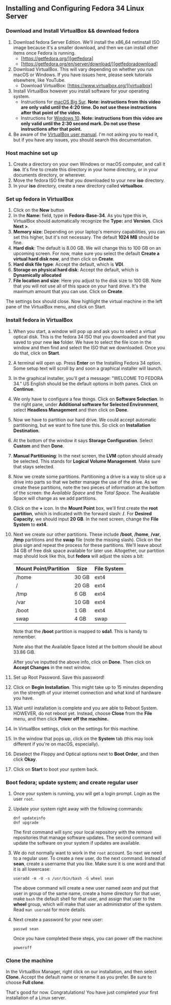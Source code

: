 ## Installing and Configuring Fedora 34 Linux Server

### Download and Install VirtualBox && download fedora

1. Download fedora Server Edition. We'll install the x86_64 netinstall ISO image because it's a smaller download, and then we can install other items once Fedora is running.
    - [https://getfedora.org/][getfedora]
    - [https://getfedora.org/en/server/download/][getfedoradownload]
1. Download VirtualBox. This will vary depending on whether you run macOS or Windows. If you have issues here, please seek tutorials elsewhere, like YouTube.
    - Download VirtualBox: [https://www.virtualbox.org/][virtualbox]
1. Install VirtualBox however you install software for your operating system. 
    - Instructions for [macOS Big Sur][vbbigsur]. **Note: instructions from this video are only valid until the 4:20 time. Do not use these instructions after that point of the video.**
    - Instructions for [Windows 10][vbwin10]. **Note: instructions from this video are only valid until the 2:30 second mark. Do not use these instructions after that point.**
1. Be aware of the [VirtualBox user manual][vbmanual]. I'm not asking you to read it, but if you have any issues, you should search this documentation.

### Host machine set up

1. Create a directory on your own Windows or macOS computer, and call it **iso**. It's fine to create this directory in your home directory, or in your documents directory, or wherever.
1. Move the fedora ISO file that you downloaded to your new **iso** directory.
1. In your **iso** directory, create a new directory called **virtualbox**.

### Set up fedora in VirtualBox

1. Click on the **New** button
1. In the **Name:** field, type in **Fedora-Base-34**. As you type this in, VirtualBox should automatically recognize the **Type:** and **Version**. Click **Next >**.
1. **Memory size**: Depending on your laptop's memory capabilities, you can set this higher, but it's not necessary. The default **1024 MB** should be fine.
1. **Hard disk**: The default is 8.00 GB. We will change this to 100 GB on an upcoming screen. For now, make sure you select the default **Create a virtual hard disk now**, and then click on **Create**.
1. **Hard disk file type**: Accept the default, which is **VDI**.
1. **Storage on physical hard disk**: Accept the default, which is **Dynamically allocated**
1. **File location and size**: Here you adjust to the disk size to 100 GB. Note that you will not use all of this space on your hard drive. It's the maximum amount that you can use. Click on **Create**.

The settings box should close. Now highlight the virtual machine in the left pane of the VirtualBox menu, and click on Start.

### Install fedora in VirtualBox

1. When you start, a window will pop up and ask you to select a virtual optical disk. This is the fedora 34 ISO that you downloaded and that you saved to your new **iso** folder. We have to select the file icon in the window and then find and select the ISO that we downloaded. Once you do that, click on **Start**.
1. A terminal will open up. Press **Enter** on the Installing Fedora 34 option. Some setup text will scroll by and soon a graphical installer will launch.
1. In the graphical installer, you'll get a message: "WELCOME TO FEDORA 34." US English should be the default options in both panes. Click on **Continue**.
1. We only have to configure a few things. Click on **Software Selection**. In
   the right pane, under **Additional software for Selected Environment**, select **Headless Management** and then click on **Done**.
1. Now we have to partition our hard drive. We could accept automatic partitioning, but we want to fine tune this. So click on **Installation Destination**.
1. At the bottom of the window it says **Storage Configuration**. Select **Custom** and then **Done**.
1. **Manual Partitioning**: In the next screen, the **LVM** option should already be selected. This stands for **Logical Volume Management**. Make sure that stays selected.
1. Now we create some partitions. Partitioning a drive is a way to slice up a drive into parts so that we better manage the use of the drive. As we create these partitions, note the two pieces of information at the bottom of the screen: the *Available Space* and the *Total Space*. The Available Space will change as we add partitions.
1. Click on the **+** icon. In the **Mount Point** box, we'll first create the  **root partition**, which is indicated with the forward slash: **/**. For **Desired Capacity**, we should input **20 GB**. In the next screen, change the **File System** to **ext4**.
1. Next we create our other partitions. These include **/boot**, **/home**, **/var**, **/tmp** partitions and the **swap** file (note the missing slash). Click on the plus sign and repeat the process for these partitions. We'll leave about 34 GB of free disk space available for later use. Altogether, our partition map should look like this, but **fedora** will adjust the sizes a bit:

    | Mount Point/Partition | Size  | File System |
    |-----------------------|-------|-------------|
    | /home                 | 30 GB | ext4        |
    | /                     | 20 GB | ext4        |
    | /tmp                  | 6 GB  | ext4        |
    | /var                  | 10 GB | ext4        |
    | /boot                 | 1 GB  | ext4        |
    | swap                  | 4 GB  | swap        |

    Note that the **/boot** partition is mapped to **sda1**. This is handy to remember.

    Note also that the Available Space listed at the bottom should be about 33.86 GiB.

    After you've inputted the above info, click on **Done**. Then click on **Accept Changes** in the next window.

1. Set up Root Password. Save this password!
1. Click on **Begin Installation**. This might take up to 15 minutes depending on the strength of your internet connection and what kind of hardware you have. 
1. Wait until installation is complete and you are able to Reboot System. HOWEVER, do not reboot yet. Instead, choose **Close** from the **File** menu, and then click **Power off the machine.** 
1. In VirtualBox settings, click on the settings for this machine.
1. In the window that pops up, click on the **System** tab (this may look different if you're on macOS, especially).
1. Deselect the Floppy and Optical options next to **Boot Order**, and then click **Okay**.
1. Click on **Start** to boot your system back.

### Boot fedora; update system; and create regular user

1. Once your system is running, you will get a login prompt. Login as the user ``root``.
1. Update your system right away with the following commands:

    ```
    dnf updateinfo
    dnf upgrade
    ```

    The first command will sync your local repository with the remove repositories that manage software updates. The second command will update the software on your system if updates are available.

1. We do not normally want to work in the ``root`` account. So next we need to a regular user. To create a new user, do the next command. Instead of **sean**, create a username that you like. Make sure it is one word and that it is all lowercase:

    ```
    useradd -m -U -s /usr/bin/bash -G wheel sean
    ```

    The above command will create a new user named *sean* and put that user in group of the same name, create a home directory for that user, make ``bash`` the default shell for that user, and assign that user to the **wheel** group, which will make that user an administrator of the system. Read ``man useradd`` for more details.

1. Next create a password for your new user:

    ```
    passwd sean
    ```

    Once you have completed these steps, you can power off the machine:

    ```
    poweroff
    ```

### Clone the machine

In the VirtualBox Manager, right click on our installation, and then select **Clone**. Accept the default name or rename it as you prefer. Be sure to choose **Full clone**.

That's good for now. Congratulations! You have just completed your first installation of a Linux server.

[getfedora]:https://getfedora.org/
[getfedoradownload]:https://getfedora.org/en/server/download/
[virtualbox]:https://www.virtualbox.org/
[vbmanual]:https://www.virtualbox.org/manual/
[vbbigsur]:https://www.youtube.com/watch?v=1ASMgibukWI
[vbwin10]:https://www.youtube.com/watch?v=8mns5yqMfZk

